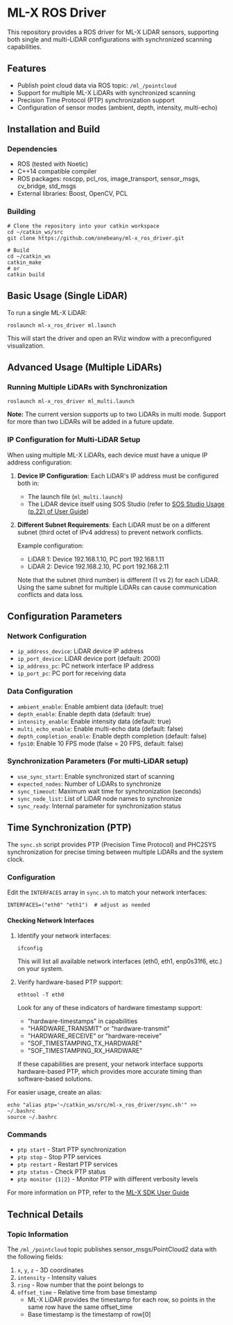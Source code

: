 # ML-X ROS Driver

This repository provides a ROS driver for ML-X LiDAR sensors, supporting both single and multi-LiDAR configurations with synchronized scanning capabilities.

## Features

- Publish point cloud data via ROS topic: `/ml_/pointcloud`
- Support for multiple ML-X LiDARs with synchronized scanning
- Precision Time Protocol (PTP) synchronization support
- Configuration of sensor modes (ambient, depth, intensity, multi-echo)

## Installation and Build

### Dependencies
- ROS (tested with Noetic)
- C++14 compatible compiler
- ROS packages: roscpp, pcl_ros, image_transport, sensor_msgs, cv_bridge, std_msgs
- External libraries: Boost, OpenCV, PCL

### Building
```
# Clone the repository into your catkin workspace
cd ~/catkin_ws/src
git clone https://github.com/onebeany/ml-x_ros_driver.git

# Build
cd ~/catkin_ws
catkin_make
# or
catkin build
```

## Basic Usage (Single LiDAR)

To run a single ML-X LiDAR:

```
roslaunch ml-x_ros_driver ml.launch
```

This will start the driver and open an RViz window with a preconfigured visualization.

## Advanced Usage (Multiple LiDARs)

### Running Multiple LiDARs with Synchronization

```
roslaunch ml-x_ros_driver ml_multi.launch
```

**Note:** The current version supports up to two LiDARs in multi mode. Support for more than two LiDARs will be added in a future update.

### IP Configuration for Multi-LiDAR Setup

When using multiple ML-X LiDARs, each device must have a unique IP address configuration:

1. **Device IP Configuration**: Each LiDAR's IP address must be configured both in:
   - The launch file (`ml_multi.launch`)
   - The LiDAR device itself using SOS Studio (refer to [SOS Studio Usage (p.22) of User Guide](https://github.com/SOSLAB-github/ML-X_SDK/blob/main/User_Guide/ML-X_User_Guide_v2.3.2(EN).pdf))

2. **Different Subnet Requirements**: Each LiDAR must be on a different subnet (third octet of IPv4 address) to prevent network conflicts.

   Example configuration:
   - LiDAR 1: Device 192.168.1.10, PC port 192.168.1.11
   - LiDAR 2: Device 192.168.2.10, PC port 192.168.2.11

   Note that the subnet (third number) is different (1 vs 2) for each LiDAR. Using the same subnet for multiple LiDARs can cause communication conflicts and data loss.

## Configuration Parameters

### Network Configuration
- `ip_address_device`: LiDAR device IP address
- `ip_port_device`: LiDAR device port (default: 2000)
- `ip_address_pc`: PC network interface IP address
- `ip_port_pc`: PC port for receiving data

### Data Configuration
- `ambient_enable`: Enable ambient data (default: true)
- `depth_enable`: Enable depth data (default: true)
- `intensity_enable`: Enable intensity data (default: true)
- `multi_echo_enable`: Enable multi-echo data (default: false)
- `depth_completion_enable`: Enable depth completion (default: false)
- `fps10`: Enable 10 FPS mode (false = 20 FPS, default: false)

### Synchronization Parameters (For multi-LiDAR setup)
- `use_sync_start`: Enable synchronized start of scanning
- `expected_nodes`: Number of LiDARs to synchronize
- `sync_timeout`: Maximum wait time for synchronization (seconds)
- `sync_node_list`: List of LiDAR node names to synchronize
- `sync_ready`: Internal parameter for synchronization status

## Time Synchronization (PTP)

The `sync.sh` script provides PTP (Precision Time Protocol) and PHC2SYS synchronization for precise timing between multiple LiDARs and the system clock.

### Configuration

Edit the `INTERFACES` array in `sync.sh` to match your network interfaces:
```
INTERFACES=("eth0" "eth1")  # adjust as needed
```

#### Checking Network Interfaces

1. Identify your network interfaces:
   ```
   ifconfig
   ```
   This will list all available network interfaces (eth0, eth1, enp0s31f6, etc.) on your system.

2. Verify hardware-based PTP support:
   ```
   ethtool -T eth0
   ```
   Look for any of these indicators of hardware timestamp support:
   - "hardware-timestamps" in capabilities
   - "HARDWARE_TRANSMIT" or "hardware-transmit" 
   - "HARDWARE_RECEIVE" or "hardware-receive"
   - "SOF_TIMESTAMPING_TX_HARDWARE"
   - "SOF_TIMESTAMPING_RX_HARDWARE"
   
   If these capabilities are present, your network interface supports hardware-based PTP, which provides more accurate timing than software-based solutions.

For easier usage, create an alias:
```
echo "alias ptp='~/catkin_ws/src/ml-x_ros_driver/sync.sh'" >> ~/.bashrc
source ~/.bashrc
```

### Commands

- `ptp start` - Start PTP synchronization
- `ptp stop` - Stop PTP services
- `ptp restart` - Restart PTP services
- `ptp status` - Check PTP status
- `ptp monitor {1|2}` - Monitor PTP with different verbosity levels

For more information on PTP, refer to the [ML-X SDK User Guide](https://github.com/SOSLAB-github/ML-X_SDK/blob/main/User_Guide/ML-X_User_Guide_v2.3.2(EN).pdf)

## Technical Details

### Topic Information

The `/ml_/pointcloud` topic publishes sensor_msgs/PointCloud2 data with the following fields:

1. `x`, `y`, `z` - 3D coordinates
2. `intensity` - Intensity values 
3. `ring` - Row number that the point belongs to
4. `offset_time` - Relative time from base timestamp
   - ML-X LiDAR provides the timestamp for each row, so points in the same row have the same offset_time
   - Base timestamp is the timestamp of row[0]
